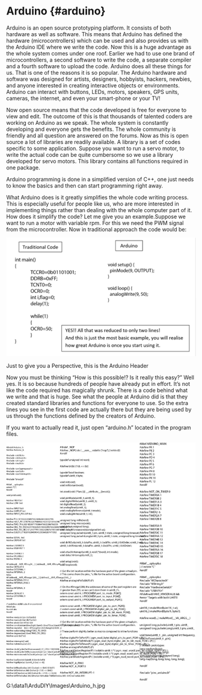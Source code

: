 # Arduino {#arduino}

Arduino is an open source prototyping platform. It consists of both hardware as well as software. This means that Arduino has defined the hardware (microcontrollers) which can be used and also provides us with the Arduino IDE where we write the code. Now this is a huge advantage as the whole system comes under one roof. Earlier we had to use one brand of microcontrollers, a second software to write the code, a separate compiler and a fourth software to upload the code. Arduino does all these things for us. That is one of the reasons it is so popular. The Arduino hardware and software was designed for artists, designers, hobbyists, hackers, newbies, and anyone interested in creating interactive objects or environments. Arduino can interact with buttons, LEDs, motors, speakers, GPS units, cameras, the internet, and even your smart-phone or your TV!

Now open source means that the code developed is free for everyone to view and edit. The outcome of this is that thousands of talented coders are working on Arduino as we speak. The whole system is constantly developing and everyone gets the benefits. The whole community is friendly and all question are answered on the forums. Now as this is open source a lot of libraries are readily available. A library is a set of codes specific to some application. Suppose you want to run a servo motor, to write the actual code can be quite cumbersome so we use a library developed for servo motors. This library contains all functions required in one package.

Arduino programming is done in a simplified version of C++, one just needs to know the basics and then can start programming right away.

What Arduino does is it greatly simplifies the whole code writing process. This is especially useful for people like us, who are more interested in implementing things rather than dealing with the whole computer part of it. How does it simplify the code? Let me give you an example.Suppose we want to run a motor with variable rpm. For this we need the PWM signal from the microcontroller. Now in traditional approach the code would be:


![](../assets/picture_14.png)



Just to give you a Perspective, this is the Arduino Header

Now you must be thinking “How is this possible!? Is it really this easy?” Well yes. It is so because hundreds of people have already put in effort. It’s not like the code required has magically shrunk. There is a code behind what we write and that is huge. See what the people at Arduino did is that they created standard libraries and functions for everyone to use. So the extra lines you see in the first code are actually there but they are being used by us through the functions defined by the creators of Arduino.

If you want to actually read it, just open “arduino.h” located in the program files.

![](../assets/picture_11.jpg)G:\data1\ArduDIY\Images\Arduino_h.jpg

